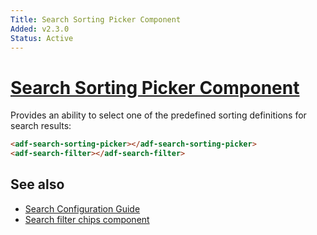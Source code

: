 ```yaml
---
Title: Search Sorting Picker Component
Added: v2.3.0
Status: Active
---
```


# [Search Sorting Picker Component](../../../lib/content-services/src/lib/search/components/search-sorting-picker/search-sorting-picker.component.ts "Defined in search-sorting-picker.component.ts")

Provides an ability to select one of the predefined sorting definitions for search results:

```html
<adf-search-sorting-picker></adf-search-sorting-picker>
<adf-search-filter></adf-search-filter>
```

## See also

-   [Search Configuration Guide](../../user-guide/search-configuration-guide.md)
-   [Search filter chips component](search-filter-chips.component.md)
